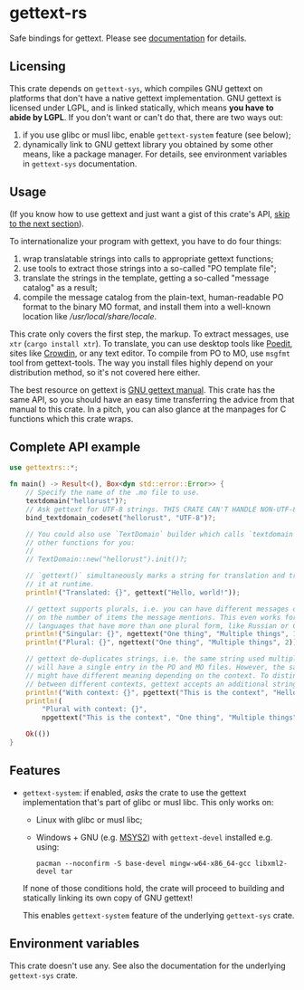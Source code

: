 # gettext-rs

Safe bindings for gettext. Please see
[documentation](https://docs.rs/gettext-rs) for details.

## Licensing

This crate depends on `gettext-sys`, which compiles GNU gettext on platforms
that don't have a native gettext implementation. GNU gettext is licensed under
LGPL, and is linked statically, which means **you have to abide by LGPL**. If
you don't want or can't do that, there are two ways out:

1. if you use glibc or musl libc, enable `gettext-system` feature (see below);
2. dynamically link to GNU gettext library you obtained by some other means,
   like a package manager. For details, see environment variables in
   `gettext-sys` documentation.

## Usage

(If you know how to use gettext and just want a gist of this crate's API, [skip
to the next section](#complete-api-example)).

To internationalize your program with gettext, you have to do four things:

1. wrap translatable strings into calls to appropriate gettext functions;
2. use tools to extract those strings into a so-called "PO template file";
3. translate the strings in the template, getting a so-called "message catalog"
   as a result;
4. compile the message catalog from the plain-text, human-readable PO format to
   the binary MO format, and install them into a well-known location like
   _/usr/local/share/locale_.

This crate only covers the first step, the markup. To extract messages, use
`xtr` (`cargo install xtr`). To translate, you can use desktop tools like
[Poedit][], sites like [Crowdin][], or any text editor. To compile from PO to
MO, use `msgfmt` tool from gettext-tools. The way you install files highly depend
on your distribution method, so it's not covered here either.

[Poedit]: https://poedit.net
[Crowdin]: https://crowdin.com

The best resource on gettext is [GNU gettext manual][]. This crate has the same
API, so you should have an easy time transferring the advice from that manual to
this crate. In a pitch, you can also glance at the manpages for C functions
which this crate wraps.

[GNU gettext manual]: https://www.gnu.org/software/gettext/manual/index.html

## Complete API example

```rust
use gettextrs::*;

fn main() -> Result<(), Box<dyn std::error::Error>> {
    // Specify the name of the .mo file to use.
    textdomain("hellorust")?;
    // Ask gettext for UTF-8 strings. THIS CRATE CAN'T HANDLE NON-UTF-8 DATA!
    bind_textdomain_codeset("hellorust", "UTF-8")?;

    // You could also use `TextDomain` builder which calls `textdomain` and
    // other functions for you:
    //
    // TextDomain::new("hellorust").init()?;

    // `gettext()` simultaneously marks a string for translation and translates
    // it at runtime.
    println!("Translated: {}", gettext("Hello, world!"));

    // gettext supports plurals, i.e. you can have different messages depending
    // on the number of items the message mentions. This even works for
    // languages that have more than one plural form, like Russian or Czech.
    println!("Singular: {}", ngettext("One thing", "Multiple things", 1));
    println!("Plural: {}", ngettext("One thing", "Multiple things", 2));

    // gettext de-duplicates strings, i.e. the same string used multiple times
    // will have a single entry in the PO and MO files. However, the same words
    // might have different meaning depending on the context. To distinguish
    // between different contexts, gettext accepts an additional string:
    println!("With context: {}", pgettext("This is the context", "Hello, world!"));
    println!(
        "Plural with context: {}",
        npgettext("This is the context", "One thing", "Multiple things", 2));

    Ok(())
}
```

## Features

- `gettext-system`: if enabled, _asks_ the crate to use the gettext
    implementation that's part of glibc or musl libc. This only works on:

    * Linux with glibc or musl libc;
    * Windows + GNU (e.g. [MSYS2](https://www.msys2.org/)) with `gettext-devel`
        installed e.g. using:

        ```
        pacman --noconfirm -S base-devel mingw-w64-x86_64-gcc libxml2-devel tar
        ```

    If none of those conditions hold, the crate will proceed to building and
    statically linking its own copy of GNU gettext!

    This enables `gettext-system` feature of the underlying `gettext-sys` crate.

## Environment variables

This crate doesn't use any. See also the documentation for the underlying
`gettext-sys` crate.
